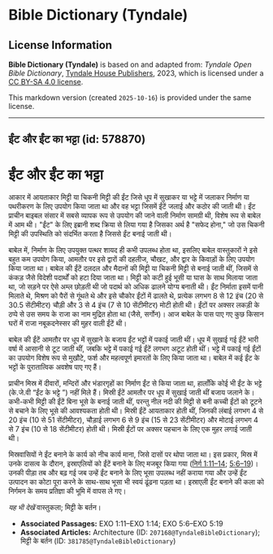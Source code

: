 # Bible Dictionary (Tyndale)

## License Information

**Bible Dictionary (Tyndale)** is based on and adapted from: _Tyndale Open Bible Dictionary_, [Tyndale House Publishers](https://tyndaleopenresources.com/), 2023, which is licensed under a [CC BY-SA 4.0 license](https://creativecommons.org/licenses/by-sa/4.0/legalcode.en).

This markdown version (created `2025-10-16`) is provided under the same license.



--------------------------------

## ईंट और ईंट का भट्टा (id: 578870)

ईंट और ईंट का भट्टा
===================

आकार में आयताकार मिट्टी या चिकनी मिट्टी की ईंट जिसे धूप में सुखाकर या भट्टे में जलाकर निर्माण या पथरीकरण के लिए उपयोग किया जाता था और वह भट्टा जिसमें ईंटें जलाई और कठोर की जाती थी। ईंट प्राचीन बाइबल संसार में सबसे व्यापक रूप से उपयोग की जाने वाली निर्माण सामग्री थी, विशेष रूप से बाबेल में आम थी। "ईंट" के लिए इब्रानी शब्द क्रिया से लिया गया है जिसका अर्थ है "सफेद होना," जो उस चिकनी मिट्टी की उपस्थिति को संदर्भित करता है जिससे ईंट बनाई जाती थी।

बाबेल में, निर्माण के लिए उपयुक्त पत्थर शायद ही कभी उपलब्ध होता था, इसलिए बाबेल वास्तुकारों ने इसे बहुत कम उपयोग किया, आमतौर पर इसे द्वारों की दहलीज, चौखट, और द्वार के किवाड़ों के लिए उपयोग किया जाता था। बाबेल की ईंटें दलदल और मैदानों की मिट्टी या चिकनी मिट्टी से बनाई जाती थीं, जिसमें से कंकड़ जैसे विदेशी पदार्थों को हटा दिया जाता था। मिट्टी को कटी हुई भूसी या घास के साथ मिलाया जाता था, जो सड़ने पर ऐसे अम्ल छोड़ती थी जो पदार्थ को अधिक ढालने योग्य बनाती थी। ईंट निर्माता इसमें पानी मिलाते थे, मिश्रण को पैरों से गूंथते थे और इसे चौकोर ईंटों में ढालते थे, प्रत्येक लगभग 8 से 12 इंच (20 से 30\.5 सेंटीमीटर) चौड़ी और 3 से 4 इंच (7 से 10 सेंटीमीटर) मोटी होती थी। ईंटों पर अक्सर लकड़ी के ठप्पे से उस समय के राजा का नाम मुद्रित होता था (जैसे, सर्गोन)। आज बाबेल के पास पाए गए कुछ किसान घरों में राजा नबूकदनेस्सर की मुहर वाली ईंटें थी।

बाबेल की ईंटें आमतौर पर धूप में सुखाने के बजाय ईंट भट्टों में पकाई जाती थीं। धूप में सुखाई गई ईंटें भारी वर्षा में आसानी से टूट जाती थीं, जबकि भट्टे में पकाई गई ईंटें लगभग अटूट होती थीं। भट्टे में पकाई गई ईंटों का उपयोग विशेष रूप से मुखौटे, फर्श और महत्वपूर्ण इमारतों के लिए किया जाता था। बाबेल में कई ईंट के भट्टों के पुरातात्विक अवशेष पाए गए हैं।

प्राचीन मिस्र में दीवारों, मन्दिरों और भंडारगृहों का निर्माण ईंट से किया जाता था, हालाँकि कोई भी ईंट के भट्टे (के.जे.वी “ईंट के भट्टे ”) नहीं मिले हैं। मिस्री ईंटें आमतौर पर धूप में सुखाई जाती थीं बजाय जलाने के। कभी\-कभी मिट्टी की ईंटें बिना भूसे के बनाई जाती थीं, परन्तु नील नदी की मिट्टी से बनी कच्ची ईंटों को टूटने से बचाने के लिए भूसे की आवश्यकता होती थी। मिस्री ईंटें आयताकार होती थीं, जिनकी लंबाई लगभग 4 से 20 इंच (10 से 51 सेंटीमीटर), चौड़ाई लगभग 6 से 9 इंच (15 से 23 सेंटीमीटर) और मोटाई लगभग 4 से 7 इंच (10 से 18 सेंटीमीटर) होती थी। मिस्री ईंटों पर अक्सर पहचान के लिए एक मुहर लगाई जाती थी।

मिस्रवासियों ने ईंट बनाने के कार्य को नीच कार्य माना, जिसे दासों पर थोपा जाता था। इस प्रकार, मिस्र में उनके दासत्व के दौरान, इस्राएलियों को ईंटें बनाने के लिए मजबूर किया गया ([निर्ग 1:11–14](https://ref.ly/Exod1:11-Exod1:14); [5:6–19](https://ref.ly/Exod5:6-Exod5:19))। उनकी पीड़ा तब और बढ़ गई जब उन्हें ईंट बनाने के लिए भूसा उपलब्ध नहीं कराया गया और उन्हें ईंट उत्पादन का कोटा पूरा करने के साथ\-साथ भूसा भी स्वयं ढूंढना पड़ता था। इस्राएली ईंट बनाने की कला को निर्गमन के समय प्रतिज्ञा की भूमि में वापस ले गए।

*यह भी देखें* वास्तुकला; मिट्टी के बर्तन। 

* **Associated Passages:** EXO 1:11–EXO 1:14; EXO 5:6–EXO 5:19
* **Associated Articles:** Architecture (ID: `207168@TyndaleBibleDictionary`); मिट्टी के बर्तन (ID: `381785@TyndaleBibleDictionary`)

